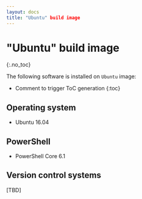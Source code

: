 ```yaml
---
layout: docs
title: "Ubuntu" build image
---
```


<!-- markdownlint-disable MD022 MD032 -->
# "Ubuntu" build image
{:.no_toc}

The following software is installed on `Ubuntu` image:

* Comment to trigger ToC generation
{:toc}
<!-- markdownlint-enable MD022 MD032 -->

## Operating system

* Ubuntu 16.04

## PowerShell

* PowerShell Core 6.1

## Version control systems

[TBD]